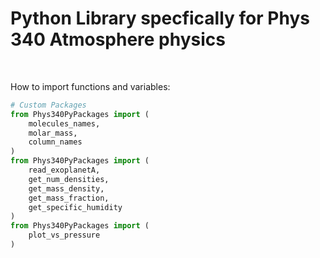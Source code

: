 # Python Library specfically for Phys 340 Atmosphere physics

<br>

How to import functions and variables:
```py
# Custom Packages
from Phys340PyPackages import (
    molecules_names,
    molar_mass,
    column_names
)
from Phys340PyPackages import ( 
    read_exoplanetA,
    get_num_densities,
    get_mass_density,
    get_mass_fraction,
    get_specific_humidity
)
from Phys340PyPackages import (
    plot_vs_pressure
)